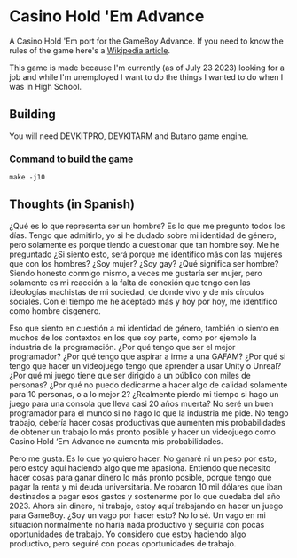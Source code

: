 
# Casino Hold 'Em Advance

A Casino Hold 'Em port for the GameBoy Advance. If you need to know the rules of the game here's a [Wikipedia article](https://en.wikipedia.org/wiki/Casino_hold_%27em).

This game is made because I'm currently (as of July 23 2023) looking for a job and while I'm unemployed I want to do the things I wanted to do when I was in High School.

## Building
You will need DEVKITPRO, DEVKITARM and Butano game engine.

### Command to build the game
```make -j10```

## Thoughts (in Spanish)
¿Qué es lo que representa ser un hombre? Es lo que me pregunto todos los días. Tengo que admitirlo, yo si he dudado sobre mi identidad de género, pero solamente es porque tiendo a cuestionar que tan hombre soy. Me he preguntado ¿Si siento esto, será porque me identifico más con las mujeres que con los hombres? ¿Soy mujer? ¿Soy gay? ¿Qué significa ser hombre? Siendo honesto conmigo mismo, a veces me gustaría ser mujer, pero solamente es mi reacción a la falta de conexión que tengo con las ideologías machistas de mi sociedad, de donde vivo y de mis círculos sociales. Con el tiempo me he aceptado más y hoy por hoy, me identifico como hombre cisgenero.

Eso que siento en cuestión a mi identidad de género, también lo siento en muchos de los contextos en los que soy parte, como por ejemplo la industria de la programación. ¿Por qué tengo que ser el mejor programador? ¿Por qué tengo que aspirar a irme a una GAFAM? ¿Por qué si tengo que hacer un videojuego tengo que aprender a usar Unity o Unreal? ¿Por qué mi juego tiene que ser dirigido a un público con miles de personas? ¿Por qué no puedo dedicarme a hacer algo de calidad solamente para 10 personas, o a lo mejor 2? ¿Realmente pierdo mi tiempo si hago un juego para una consola que lleva casi 20 años muerta? No seré un buen programador para el mundo si no hago lo que la industria me pide. No tengo trabajo, debería hacer cosas productivas que aumenten mis probabilidades de obtener un trabajo lo más pronto posible y hacer un videojuego como Casino Hold ‘Em Advance no aumenta mis probabilidades.

Pero me gusta. Es lo que yo quiero hacer. No ganaré ni un peso por esto, pero estoy aquí haciendo algo que me apasiona. Entiendo que necesito hacer cosas para ganar dinero lo más pronto posible, porque tengo que pagar la renta y mi deuda universitaria. Me robaron 10 mil dólares que iban destinados a pagar esos gastos y sostenerme por lo que quedaba del año 2023. Ahora sin dinero, ni trabajo, estoy aquí trabajando en hacer un juego para GameBoy. ¿Soy un vago por hacer esto? No lo sé. Un vago en mi situación normalmente no haría nada productivo y seguiría con pocas oportunidades de trabajo. Yo considero que estoy haciendo algo productivo, pero seguiré con pocas oportunidades de trabajo.
